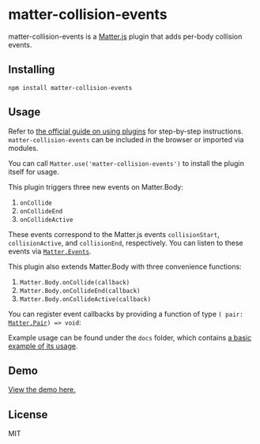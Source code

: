 # matter-collision-events

matter-collision-events is a [Matter.js](https://github.com/liabru/matter-js) plugin that adds per-body collision events.

## Installing

`npm install matter-collision-events`

## Usage

Refer to [the official guide on using plugins](https://github.com/liabru/matter-js/wiki/Using-plugins) for step-by-step instructions. `matter-collision-events` can be included in the browser or imported via modules.

You can call `Matter.use('matter-collision-events')` to install the plugin itself for usage.

This plugin triggers three new events on Matter.Body:

  1. `onCollide`
  2. `onCollideEnd`
  3. `onCollideActive`

These events correspond to the Matter.js events `collisionStart`, `collisionActive`, and `collisionEnd`, respectively. You can listen to these events via [`Matter.Events`](http://brm.io/matter-js/docs/classes/Events.html#method_on).

This plugin also extends Matter.Body with three convenience functions:

  1. `Matter.Body.onCollide(callback)`
  2. `Matter.Body.onCollideEnd(callback)`
  3. `Matter.Body.onCollideActive(callback)`

You can register event callbacks by providing a function of type `( pair: `[`Matter.Pair`](http://brm.io/matter-js/docs/classes/Pair.html)`) => void`:

Example usage can be found under the `docs` folder, which contains [a basic example of its usage](/docs/examples/basic.js).

## Demo

[View the demo here.](https://dxu.github.io/matter-collision-events)

## License

MIT
